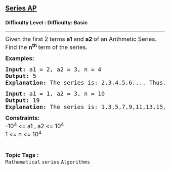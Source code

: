 <h2><a href="https://www.geeksforgeeks.org/problems/series-ap5310/1?itm_source=geeksforgeeks&itm_medium=article&itm_campaign=practice_card">Series AP</a></h2><h3>Difficulty Level : Difficulty: Basic</h3><hr><div class="problems_problem_content__Xm_eO"><p><span style="font-size: 18px;">Given the first 2 terms <strong>a1</strong> and <strong>a2 </strong>of an Arithmetic Series. Find the <strong>n<sup>th</sup> </strong>term of the series.&nbsp;</span></p>
<p><span style="font-size: 18px;"><strong>Examples:</strong></span></p>
<pre><span style="font-size: 18px;"><strong>Input: </strong>a1 = 2, a2 = 3, n = 4
<strong>Output: </strong>5
<strong>Explanation: </strong>The series is: 2,3,4,5,6.... Thus, the 4th term is 5.</span></pre>
<pre><span style="font-size: 18px;"><strong>Input: </strong>a1 = 1, a2 = 3, n = 10
<strong>Output: </strong>19
<strong>Explanation: </strong>The series is: 1,3,5,7,9,11,13,15,17,19,21.. Thus, the 10th term is 19.</span></pre>
<p><span style="font-size: 18px;"><strong>Constraints:</strong><br>-10<sup>4 </sup>&lt;= a1 , a2 &lt;= 10<sup>4</sup><br>1 &lt;= n &lt;= 10<sup>4</sup></span></p></div><br><p><span style=font-size:18px><strong>Topic Tags : </strong><br><code>Mathematical</code>&nbsp;<code>series</code>&nbsp;<code>Algorithms</code>&nbsp;